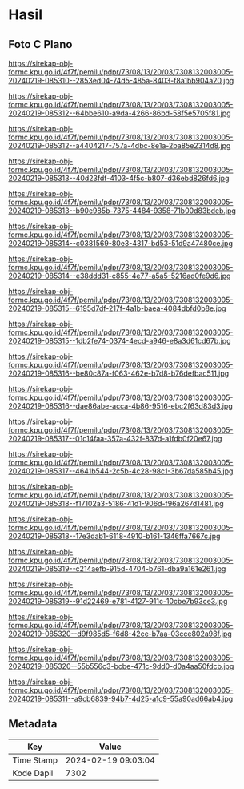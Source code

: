 # Hasil

## Foto C Plano

https://sirekap-obj-formc.kpu.go.id/4f7f/pemilu/pdpr/73/08/13/20/03/7308132003005-20240219-085310--2853ed04-74d5-485a-8403-f8a1bb904a20.jpg

https://sirekap-obj-formc.kpu.go.id/4f7f/pemilu/pdpr/73/08/13/20/03/7308132003005-20240219-085312--64bbe610-a9da-4266-86bd-58f5e5705f81.jpg

https://sirekap-obj-formc.kpu.go.id/4f7f/pemilu/pdpr/73/08/13/20/03/7308132003005-20240219-085312--a4404217-757a-4dbc-8e1a-2ba85e2314d8.jpg

https://sirekap-obj-formc.kpu.go.id/4f7f/pemilu/pdpr/73/08/13/20/03/7308132003005-20240219-085313--40d23fdf-4103-4f5c-b807-d36ebd826fd6.jpg

https://sirekap-obj-formc.kpu.go.id/4f7f/pemilu/pdpr/73/08/13/20/03/7308132003005-20240219-085313--b90e985b-7375-4484-9358-71b00d83bdeb.jpg

https://sirekap-obj-formc.kpu.go.id/4f7f/pemilu/pdpr/73/08/13/20/03/7308132003005-20240219-085314--c0381569-80e3-4317-bd53-51d9a47480ce.jpg

https://sirekap-obj-formc.kpu.go.id/4f7f/pemilu/pdpr/73/08/13/20/03/7308132003005-20240219-085314--e38ddd31-c855-4e77-a5a5-5216ad0fe9d6.jpg

https://sirekap-obj-formc.kpu.go.id/4f7f/pemilu/pdpr/73/08/13/20/03/7308132003005-20240219-085315--6195d7df-217f-4a1b-baea-4084dbfd0b8e.jpg

https://sirekap-obj-formc.kpu.go.id/4f7f/pemilu/pdpr/73/08/13/20/03/7308132003005-20240219-085315--1db2fe74-0374-4ecd-a946-e8a3d61cd67b.jpg

https://sirekap-obj-formc.kpu.go.id/4f7f/pemilu/pdpr/73/08/13/20/03/7308132003005-20240219-085316--be80c87a-f063-462e-b7d8-b76defbac511.jpg

https://sirekap-obj-formc.kpu.go.id/4f7f/pemilu/pdpr/73/08/13/20/03/7308132003005-20240219-085316--dae86abe-acca-4b86-9516-ebc2f63d83d3.jpg

https://sirekap-obj-formc.kpu.go.id/4f7f/pemilu/pdpr/73/08/13/20/03/7308132003005-20240219-085317--01c14faa-357a-432f-837d-a1fdb0f20e67.jpg

https://sirekap-obj-formc.kpu.go.id/4f7f/pemilu/pdpr/73/08/13/20/03/7308132003005-20240219-085317--4641b544-2c5b-4c28-98c1-3b67da585b45.jpg

https://sirekap-obj-formc.kpu.go.id/4f7f/pemilu/pdpr/73/08/13/20/03/7308132003005-20240219-085318--f17102a3-5186-41d1-906d-f96a267d1481.jpg

https://sirekap-obj-formc.kpu.go.id/4f7f/pemilu/pdpr/73/08/13/20/03/7308132003005-20240219-085318--17e3dab1-6118-4910-b161-1346ffa7667c.jpg

https://sirekap-obj-formc.kpu.go.id/4f7f/pemilu/pdpr/73/08/13/20/03/7308132003005-20240219-085319--c214aefb-915d-4704-b761-dba9a161e261.jpg

https://sirekap-obj-formc.kpu.go.id/4f7f/pemilu/pdpr/73/08/13/20/03/7308132003005-20240219-085319--91d22469-e781-4127-911c-10cbe7b93ce3.jpg

https://sirekap-obj-formc.kpu.go.id/4f7f/pemilu/pdpr/73/08/13/20/03/7308132003005-20240219-085320--d9f985d5-f6d8-42ce-b7aa-03cce802a98f.jpg

https://sirekap-obj-formc.kpu.go.id/4f7f/pemilu/pdpr/73/08/13/20/03/7308132003005-20240219-085320--55b556c3-bcbe-471c-9dd0-d0a4aa50fdcb.jpg

https://sirekap-obj-formc.kpu.go.id/4f7f/pemilu/pdpr/73/08/13/20/03/7308132003005-20240219-085311--a9cb6839-94b7-4d25-a1c9-55a90ad66ab4.jpg


## Metadata

| Key        | Value               |
| ---------- | ------------------- |
| Time Stamp | 2024-02-19 09:03:04 |
| Kode Dapil | 7302                |



